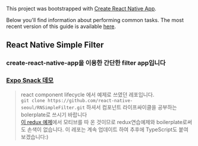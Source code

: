 This project was bootstrapped with [Create React Native App](https://github.com/react-community/create-react-native-app).

Below you'll find information about performing common tasks. The most recent version of this guide is available [here](https://github.com/react-community/create-react-native-app/blob/master/react-native-scripts/template/README.md).

## React Native Simple Filter

### create-react-native-app을 이용한 간단한 filter app입니다
### [Expo Snack 데모](https://snack.expo.io/Sks017-mX)
> react component lifecycle 에서 예제로 쓰였던 레포입니다.\
> `git clone https://github.com/react-native-seoul/RNSimpleFilter.git` 하셔서 컴포넌트 라이프싸이클을 공부하는 bolerplate로 쓰시기 바랍니다\
> [이 redux 예제](https://www.vobour.com/%EB%A6%AC%EC%95%A1%ED%8A%B8-%EB%A6%AC%EB%8D%95%EC%8A%A4%EC%99%80-%EB%A6%AC%EC%95%A1%ED%8A%B8-%EB%A6%AC%EB%8D%95%EC%8A%A4-react-redux-and-react-s1-fe3slg)에서 모티브를 따 온 것이므로 redux연습예제와 boilerplate로써도 손색이 없습니다.
> 이 레포는 계속 업데이트 하여 추후에 TypeScript도 붙여 보겠습니다:)

